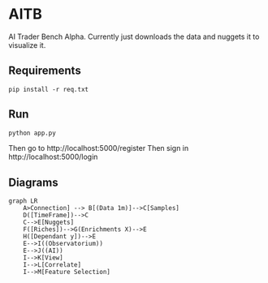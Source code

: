 # AITB

AI Trader Bench Alpha. Currently just downloads the data and nuggets it to visualize it.

## Requirements
```pip
pip install -r req.txt
```

## Run
```bash
python app.py
```
Then go to http://localhost:5000/register
Then sign in http://localhost:5000/login

## Diagrams
```mermaid
graph LR
    A>Connection] --> B[(Data 1m)]-->C[Samples]
    D([TimeFrame])-->C
    C-->E[Nuggets]
    F([Riches])-->G(Enrichments X)-->E
    H([Dependant y])-->E
    E-->I((Observatorium))
    E-->J((AI))
    I-->K[View]
    I-->L[Correlate]
    I-->M[Feature Selection]
```